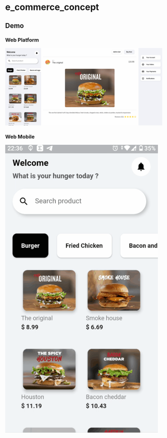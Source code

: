 # e_commerce_concept

## Demo

### Web Platform

![Farmers Market Finder Demo](demo/ee-web.gif)

### Web Mobile

![Farmers Market Finder Demo](demo/ee-mobile.gif)
